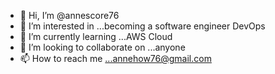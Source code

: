 - 👋 Hi, I’m @annescore76
- 👀 I’m interested in ...becoming a software engineer DevOps
- 🌱 I’m currently learning ...AWS Cloud
- 💞️ I’m looking to collaborate on ...anyone
- 📫 How to reach me ...annehow76@gmail.com

<!---
annescore76/annescore76 is a ✨ special ✨ repository because its `README.md` (this file) appears on your GitHub profile.
You can click the Preview link to take a look at your changes.
--->
